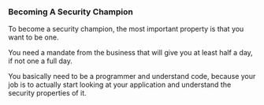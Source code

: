 ### Becoming A Security Champion

To become a security champion, the most important property is that you want to be one.

You need a mandate from the business that will give you at least half a day, if not one a full day.

You basically need to be a programmer and understand code, because your job is to actually start looking at your application and understand the security properties of it.
